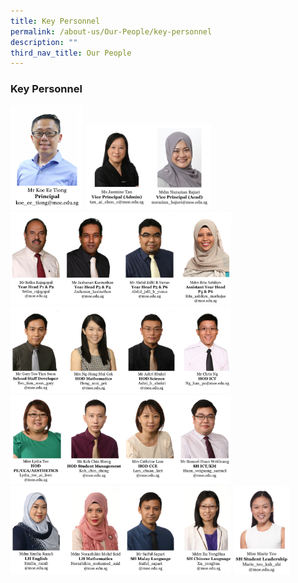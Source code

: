 ```yaml
---
title: Key Personnel
permalink: /about-us/Our-People/key-personnel
description: ""
third_nav_title: Our People
---
```

### Key Personnel

<img src="/images/keyp1.png" 
     style="width:23%">
<img src="/images/keyp2.png" 
     style="width:40%">
<img src="/images/keyp3.png" 
     style="width:70%">		
<img src="/images/keyp4.png" 
     style="width:70%">
<img src="/images/keyp6.png" 
     style="width:70%">
<img src="/images/keyp7.png" 
     style="width:70%">
<img src="/images/keyp8.png" 
     style="width:18%">